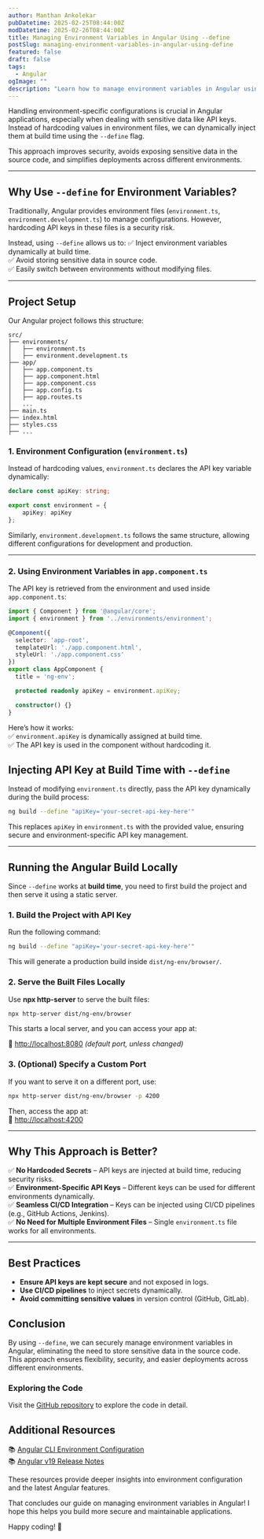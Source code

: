 ```yaml
---
author: Manthan Ankolekar
pubDatetime: 2025-02-25T08:44:00Z
modDatetime: 2025-02-26T08:44:00Z
title: Managing Environment Variables in Angular Using --define
postSlug: managing-environment-variables-in-angular-using-define
featured: false
draft: false
tags:
  - Angular
ogImage: ""
description: "Learn how to manage environment variables in Angular using --define for better security and flexibility."
---
```


Handling environment-specific configurations is crucial in Angular applications, especially when dealing with sensitive data like API keys. Instead of hardcoding values in environment files, we can dynamically inject them at build time using the `--define` flag.  

This approach improves security, avoids exposing sensitive data in the source code, and simplifies deployments across different environments.  

---

## **Why Use `--define` for Environment Variables?**  

Traditionally, Angular provides environment files (`environment.ts`, `environment.development.ts`) to manage configurations. However, hardcoding API keys in these files is a security risk.  

Instead, using `--define` allows us to:
✅ Inject environment variables dynamically at build time.  
✅ Avoid storing sensitive data in source code.  
✅ Easily switch between environments without modifying files.  

---

## **Project Setup**  

Our Angular project follows this structure:  

```text
src/
├── environments/
│   ├── environment.ts
│   ├── environment.development.ts
├── app/
│   ├── app.component.ts
│   ├── app.component.html
│   ├── app.component.css
│   ├── app.config.ts
│   ├── app.routes.ts
│   ...
├── main.ts
├── index.html
├── styles.css
├── ...
```

### **1. Environment Configuration (`environment.ts`)**  

Instead of hardcoding values, `environment.ts` declares the API key variable dynamically:  

```typescript
declare const apiKey: string;

export const environment = {
    apiKey: apiKey
};
```

Similarly, `environment.development.ts` follows the same structure, allowing different configurations for development and production.  

---

### **2. Using Environment Variables in `app.component.ts`**  

The API key is retrieved from the environment and used inside `app.component.ts`:  

```typescript
import { Component } from '@angular/core';
import { environment } from '../environments/environment';

@Component({
  selector: 'app-root',
  templateUrl: './app.component.html',
  styleUrl: './app.component.css'
})
export class AppComponent {
  title = 'ng-env';

  protected readonly apiKey = environment.apiKey;

  constructor() {}
}
```

Here’s how it works:  
✅ `environment.apiKey` is dynamically assigned at build time.  
✅ The API key is used in the component without hardcoding it.

## **Injecting API Key at Build Time with `--define`**  

Instead of modifying `environment.ts` directly, pass the API key dynamically during the build process:  

```bash
ng build --define "apiKey='your-secret-api-key-here'"
```

This replaces `apiKey` in `environment.ts` with the provided value, ensuring secure and environment-specific API key management.  

---

## **Running the Angular Build Locally**  

Since `--define` works at **build time**, you need to first build the project and then serve it using a static server.  

### **1. Build the Project with API Key**

Run the following command:  

```bash
ng build --define "apiKey='your-secret-api-key-here'"
```

This will generate a production build inside `dist/ng-env/browser/`.  

### **2. Serve the Built Files Locally**

Use **npx http-server** to serve the built files:  

```bash
npx http-server dist/ng-env/browser
```

This starts a local server, and you can access your app at:  

🔗 [http://localhost:8080](http://localhost:8080) *(default port, unless changed)*  

### **3. (Optional) Specify a Custom Port**  

If you want to serve it on a different port, use:  

```bash
npx http-server dist/ng-env/browser -p 4200
```

Then, access the app at:  
🔗 [http://localhost:4200](http://localhost:4200)  

---

## **Why This Approach is Better?**  

✅ **No Hardcoded Secrets** – API keys are injected at build time, reducing security risks.  
✅ **Environment-Specific API Keys** – Different keys can be used for different environments dynamically.  
✅ **Seamless CI/CD Integration** – Keys can be injected using CI/CD pipelines (e.g., GitHub Actions, Jenkins).  
✅ **No Need for Multiple Environment Files** – Single `environment.ts` file works for all environments.  

---

## **Best Practices**  

- **Ensure API keys are kept secure** and not exposed in logs.  
- **Use CI/CD pipelines** to inject secrets dynamically.  
- **Avoid committing sensitive values** in version control (GitHub, GitLab).  

## **Conclusion**  

By using `--define`, we can securely manage environment variables in Angular, eliminating the need to store sensitive data in the source code. This approach ensures flexibility, security, and easier deployments across different environments.

### Exploring the Code

Visit the [GitHub repository](https://github.com/manthanank/ng-env) to explore the code in detail.

## **Additional Resources**  

📚 [Angular CLI Environment Configuration](https://angular.dev/tools/cli/environments)  
📚 [Angular v19 Release Notes](https://blog.angular.dev/meet-angular-v19-7b29dfd05b84)  

These resources provide deeper insights into environment configuration and the latest Angular features.

That concludes our guide on managing environment variables in Angular! I hope this helps you build more secure and maintainable applications.

Happy coding! 🚀
